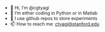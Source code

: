 - 👋 Hi, I’m @cgtyagi
- 👀 I’m either coding in Python or in Matlab 
- 🌱 I use github repos to store experiments 
- 📫 How to reach me: ctyagi@stanford.edu

<!---
cgtyagi/cgtyagi is a ✨ special ✨ repository because its `README.md` (this file) appears on your GitHub profile.
You can click the Preview link to take a look at your changes.
--->

